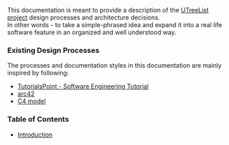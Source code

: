 
This documentation is meant to provide a description of the [UTreeList project](https://github.com/Dariusz-L/UTreeList) design processes and architecture decisions.  
In other words - to take a simple-phrased idea and expand it into a real life software feature in an organized and well understood way.

### Existing Design Processes
The processes and documentation styles in this documentation are mainly inspired by following:
- [TutorialsPoint - Software Engineering Tutorial](https://www.tutorialspoint.com/software_engineering/index.htm)
- [arc42](https://arc42.org/)
- [C4 model](https://c4model.com/)

### Table of Contents
- [Introduction](/docs/Introduction.md)

